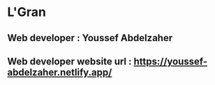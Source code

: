 # L'Gran

## Web developer : Youssef Abdelzaher
## Web developer website url : https://youssef-abdelzaher.netlify.app/